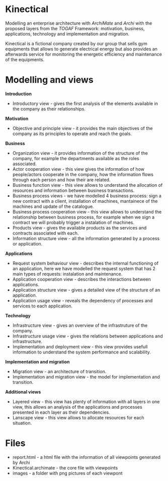 # Kinectical

Modelling an enterprise architecture with _ArchiMate_ and _Archi_ with the proposed layers from the _TOGAF_ Framework: motivation, business, applications, technology and implementation and migration.

Kinectical is a fictional company created by our group that sells gym equipments that allows to generate electrical energy but also provides an afterwards service for monitoring the energetic efficiency and maintenance of the equipments.

# Modelling and views

__Introduction__

* Introductory view - gives the first analysis of the elements available in the company as their relationships.

__Motivation__

* Objective and principle view - it provides the main objectives of the company as its principles to operate and reach the goals. 

__Business__

* Organization view - it provides information of the structure of the company, for example the departments available as the roles associated.
* Actor cooperation view - this view gives the information of how people/actors cooperate in the company, how the information flows through each person and how their are related.
* Business function view - this view allows to understand the allocation of resources and information between business transactions.
* Business process views - we have modelled 4 business process: sign a new contract with a client, installation of machines, mantainece of the machines and update of the catalogue.
* Business process cooperation view -  this view allows to understand the relationship between business process, for example when we sign a contract we will probably trigger a instalation of machines.
* Products view - gives the available products as the services and contracts associated with each.
* Information structure view - all the information generated by a process or application.

__Applications__

* Request system behaviour view - describes the internal functioning of an application, here we have modelled the request system that has 2 main types of requests: instalation and maintenance.
* Application cooperation view - describes the interactions between applications.
* Application structure view - gives a detailed view of the structure of an application.
* Application usage view - reveals the dependency of processes and services to each application.

__Technology__
* Infrastructure view - gives an overview of the infrastruture of the company.
* Infrastructure usage view - gives the relations between applications and infrastructure.
* Implementation and deployment view - this view provides usefull information to understand the system performance and scalability.

__Implementation and migration__ 
 * Migration view - an architecture of transition.
 * Implementation and migration view - the model for implementation and transition.


__Additional views__

* Layered view - this view has plenty of information with all layers in one view, this allows an analysis of the applications and processes presented in each layer as their dependencies.
* Lanscape view - this view allows to allocate resources for each situation.

# Files

* report.html - a html file with the information of all viewpoints generated by Archi
* Kinectical.archimate - the core file with viewpoints
* images - a folder with png pictures of each viewpont

